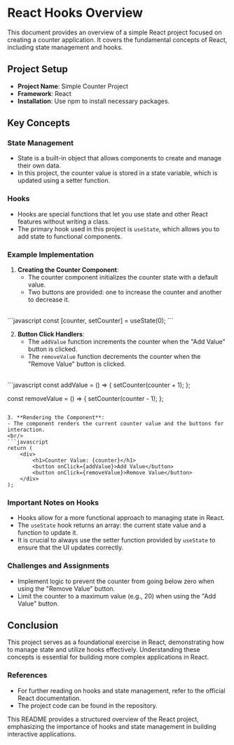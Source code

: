 # React Hooks Overview

This document provides an overview of a simple React project focused on creating a counter application. It covers the fundamental concepts of React, including state management and hooks.

## Project Setup
- **Project Name**: Simple Counter Project
- **Framework**: React
- **Installation**: Use npm to install necessary packages.

## Key Concepts

### State Management
- State is a built-in object that allows components to create and manage their own data.
- In this project, the counter value is stored in a state variable, which is updated using a setter function.

### Hooks
- Hooks are special functions that let you use state and other React features without writing a class.
- The primary hook used in this project is `useState`, which allows you to add state to functional components.

### Example Implementation
1. **Creating the Counter Component**:
   - The counter component initializes the counter state with a default value.
   - Two buttons are provided: one to increase the counter and another to decrease it.
<br/>
   ```javascript
   const [counter, setCounter] = useState(0);
   ```

2. **Button Click Handlers**:
   - The `addValue` function increments the counter when the "Add Value" button is clicked.
   - The `removeValue` function decrements the counter when the "Remove Value" button is clicked.
<br/>
   ```javascript
   const addValue = () => {
       setCounter(counter + 1);
   };

   const removeValue = () => {
       setCounter(counter - 1);
   };
   ```

3. **Rendering the Component**:
   - The component renders the current counter value and the buttons for interaction.
<br/>
   ```javascript
   return (
       <div>
           <h1>Counter Value: {counter}</h1>
           <button onClick={addValue}>Add Value</button>
           <button onClick={removeValue}>Remove Value</button>
       </div>
   );
   ```

### Important Notes on Hooks
- Hooks allow for a more functional approach to managing state in React.
- The `useState` hook returns an array: the current state value and a function to update it.
- It is crucial to always use the setter function provided by `useState` to ensure that the UI updates correctly.

### Challenges and Assignments
- Implement logic to prevent the counter from going below zero when using the "Remove Value" button.
- Limit the counter to a maximum value (e.g., 20) when using the "Add Value" button.

## Conclusion
This project serves as a foundational exercise in React, demonstrating how to manage state and utilize hooks effectively. Understanding these concepts is essential for building more complex applications in React.

### References
- For further reading on hooks and state management, refer to the official React documentation.
- The project code can be found in the repository.

This README provides a structured overview of the React project, emphasizing the importance of hooks and state management in building interactive applications.
